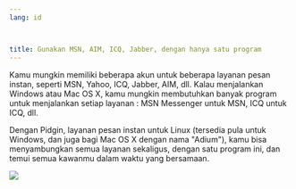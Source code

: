 ```yaml
---
lang: id



title: Gunakan MSN, AIM, ICQ, Jabber, dengan hanya satu program
---
```


Kamu mungkin memiliki beberapa akun untuk beberapa layanan pesan instan, seperti MSN, Yahoo, ICQ, Jabber, AIM, dll. Kalau menjalankan Windows atau Mac OS X, kamu mungkin membutuhkan banyak program untuk menjalankan setiap layanan : MSN Messenger untuk MSN, ICQ untuk ICQ, dll.

Dengan Pidgin, layanan pesan instan untuk Linux (tersedia pula untuk Windows, dan juga bagi Mac OS X dengan nama "Adium"), kamu bisa menyambungkan semua layanan sekaligus, dengan satu program ini, dan temui semua kawanmu dalam waktu yang bersamaan.

<img src="Images/gaim_im_services.png" />

  
